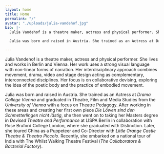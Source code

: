 ```yaml
---
layout: home
title: Home
permalink: "/"
avatar: "./uploads/julia-vandehof.jpg"
bio: |-
  Julia Vandehof is a theatre maker, actress and physical performer. She lives and works in Berlin and Vienna. Her work uses a strong visual language with non-linear forms of narration. Her interdisciplinary approach combines movement, drama, video and stage design acting as complementary, interconnected disciplines. Her focus is on collaborative devising, exploring the idea of the poetic body and the practice of embodied movement.

  Julia was born and raised in Austria. She trained as an Actress at Drama College Vienna and graduated in Theatre, Film and Media Studies from the University of Vienna with a focus on Theatre Pedagogy. After working in these areas and creating her first own piece Die Löwen sind den Schmetterlingen nicht lästig, she then went on to taking her Masters degree in Devised Theatre and Performance at LISPA Berlin in collaboration with Rose Bruford College London, where she graduated with Distinction. Later, she toured China as a Puppeteer and Co-Director with Little Orange Castle Theatre & Theatro Piccolo. Recently, she embarked on a national tour of India with The Whilst Walking Theatre Festival (The Collaborators & Bacterial Factory).

---
```

Julia Vandehof is a theatre maker, actress and physical performer. She lives and works in Berlin and Vienna. Her work uses a strong visual language with non-linear forms of narration. Her interdisciplinary approach combines movement, drama, video and stage design acting as complementary, interconnected disciplines. Her focus is on collaborative devising, exploring the idea of the poetic body and the practice of embodied movement.

Julia was born and raised in Austria. She trained as an Actress at _Drama College Vienna_ and graduated in Theatre, Film and Media Studies from the _University of Vienna_ with a focus on Theatre Pedagogy. After working in these areas and creating her first own piece _Die Löwen sind den Schmetterlingen nicht lästig_, she then went on to taking her Masters degree in _Devised Theatre and Performance_ at LISPA Berlin in collaboration with Rose Bruford College London, where she graduated with Distinction. Later, she toured China as a Puppeteer and Co-Director with _Little Orange Castle Theatre & Theatro Piccolo_. Recently, she embarked on a national tour of India with The Whilst Walking Theatre Festival (_The Collaborators & Bacterial Factory_).